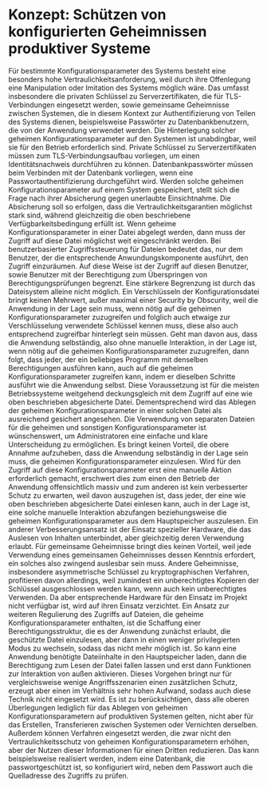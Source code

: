 # Konzept: Schützen von konfigurierten Geheimnissen produktiver Systeme
Für bestimmte Konfigurationsparameter des Systems besteht eine besonders hohe Vertraulichkeitsanforderung, weil durch ihre Offenlegung eine Manipulation oder Imitation des Systems möglich wäre. Das umfasst insbesondere die privaten Schlüssel zu Serverzertifikaten, die für TLS-Verbindungen eingesetzt werden, sowie gemeinsame Geheimnisse zwischen Systemen, die in diesem Kontext zur Authentifizierung von Teilen des Systems dienen, beispielsweise Passwörter zu Datenbankbenutzern, die von der Anwendung verwendet werden.
Die Hinterlegung solcher geheimen Konfigurationsparameter auf den Systemen ist unabdingbar, weil sie für den Betrieb erforderlich sind. Private Schlüssel zu Serverzertifikaten müssen zum TLS-Verbindungsaufbau vorliegen, um einen Identitätsnachweis durchführen zu können. Datenbankpasswörter müssen beim Verbinden mit der Datenbank vorliegen, wenn eine Passwortauthentifizierung durchgeführt wird.
Werden solche geheimen Konfigurationsparameter auf einem System gespeichert, stellt sich die Frage nach ihrer Absicherung gegen unerlaubte Einsichtnahme. Die Absicherung soll so erfolgen, dass die Vertraulichkeitsgarantien möglichst stark sind, während gleichzeitig die oben beschriebene Verfügbarkeitsbedingung erfüllt ist. Wenn geheime Konfigurationsparameter in einer Datei abgelegt werden, dann muss der Zugriff auf diese Datei möglichst weit eingeschränkt werden. Bei benutzerbasierter Zugriffssteuerung für Dateien bedeutet das, nur dem Benutzer, der die entsprechende Anwundungskomponente ausführt, den Zugriff einzuräumen. Auf diese Weise ist der Zugriff auf diesen Benutzer, sowie Benutzer mit der Berechtigung zum Überspringen von Berechtigungsprüfungen begrenzt. Eine stärkere Begrenzung ist durch das Dateisystem alleine nicht möglich. Ein Verschlüsseln der Konfigurationsdatei bringt keinen Mehrwert, außer maximal einer Security by Obscurity, weil die Anwendung in der Lage sein muss, wenn nötig auf die geheimen Konfigurationsparameter zuzugreifen und folglich auch etwaige zur Verschlüsselung verwendete Schlüssel kennen muss, diese also auch entsprechend zugreifbar hinterlegt sein müssen.
Geht man davon aus, dass die Anwendung selbständig, also ohne manuelle Interaktion, in der Lage ist, wenn nötig auf die geheimen Konfigurationsparameter zuzugreifen, dann folgt, dass jeder, der ein beliebiges Programm mit denselben Berechtigungen ausführen kann, auch auf die geheimen Konfigurationsparameter zugreifen kann, indem er dieselben Schritte ausführt wie die Anwendung selbst. Diese Voraussetzung ist für die meisten Betriebssysteme weitgehend deckungsgleich mit dem Zugriff auf eine wie oben beschrieben abgesicherte Datei. Dementsprechend wird das Ablegen der geheimen Konfigurationsparameter in einer solchen Datei als ausreichend gesichert angesehen. Die Verwendung von separaten Dateien für die geheimen und sonstigen Konfigurationsparameter ist wünschenswert, um Administratoren eine einfache und klare Unterscheidung zu ermöglichen.
Es bringt keinen Vorteil, die obere Annahme aufzuheben, dass die Anwendung selbständig in der Lage sein muss, die geheimen Konfigurationsparameter einzulesen. Wird für den Zugriff auf diese Konfigurationsparameter erst eine manuelle Aktion erforderlich gemacht, erschwert dies zum einen den Betrieb der Anwendung offensichtlich massiv und zum anderen ist kein verbesserter Schutz zu erwarten, weil davon auszugehen ist, dass jeder, der eine wie oben beschrieben abgesicherte Datei einlesen kann, auch in der Lage ist, eine solche manuelle Interaktion abzufangen beziehungsweise die geheimen Konfigurationsparameter aus dem Hauptspeicher auszulesen.
Ein anderer Verbesserungsansatz ist der Einsatz spezieller Hardware, die das Auslesen von Inhalten unterbindet, aber gleichzeitig deren Verwendung erlaubt. Für gemeinsame Geheimnisse bringt dies keinen Vorteil, weil jede Verwendung eines gemeinsamen Geheimnisses dessen Kenntnis erfordert, ein solches also zwingend auslesbar sein muss. Andere Geheimnisse, insbesondere asymmetrische Schlüssel zu kryptographischen Verfahren, profitieren davon allerdings, weil zumindest ein unberechtigtes Kopieren der Schlüssel ausgeschlossen werden kann, wenn auch kein unberechtigtes Verwenden. Da aber entsprechende Hardware für den Einsatz im Projekt nicht verfügbar ist, wird auf ihren Einsatz verzichtet.
Ein Ansatz zur weiteren Regulierung des Zugriffs auf Dateien, die geheime Konfigurationsparameter enthalten, ist die Schaffung einer Berechtigungsstruktur, die es der Anwendung zunächst erlaubt, die geschützte Datei einzulesen, aber dann in einen weniger privilegierten Modus zu wechseln, sodass das nicht mehr möglich ist. So kann eine Anwendung benötigte Dateiinhalte in den Hauptspeicher laden, dann die Berechtigung zum Lesen der Datei fallen lassen und erst dann Funktionen zur Interaktion von außen aktivieren. Dieses Vorgehen bringt nur für vergleichsweise wenige Angriffsszenarien einen zusätzlichen Schutz, erzeugt aber einen im Verhältnis sehr hohen Aufwand, sodass auch diese Technik nicht eingesetzt wird.
Es ist zu berücksichtigen, dass alle oberen Überlegungen lediglich für das Ablegen von geheimen Konfigurationsparametern auf produktiven Systemen gelten, nicht aber für das Erstellen, Transferieren zwischen Systemen oder Vernichten derselben.
Außerdem können Verfahren eingesetzt werden, die zwar nicht den Vertraulichkeitsschutz von geheimen Konfigurationsparametern erhöhen, aber der Nutzen dieser Informationen für einen Dritten reduzieren. Das kann beispielsweise realisiert werden, indem eine Datenbank, die passwortgeschützt ist, so konfiguriert wird, neben dem Passwort auch die Quelladresse des Zugriffs zu prüfen.
